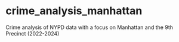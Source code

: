 # crime_analysis_manhattan
Crime analysis of NYPD data with a focus on Manhattan and the 9th Precinct (2022-2024)
